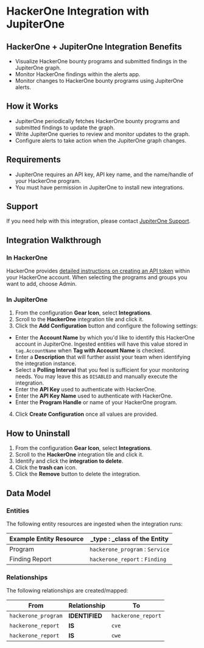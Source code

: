 # HackerOne Integration with JupiterOne

## HackerOne + JupiterOne Integration Benefits

*   Visualize HackerOne bounty programs and submitted findings in the JupiterOne
    graph.
*   Monitor HackerOne findings within the alerts app.
*   Monitor changes to HackerOne bounty programs using JupiterOne alerts.

## How it Works

*   JupiterOne periodically fetches HackerOne bounty programs and submitted
    findings to update the graph.
*   Write JupiterOne queries to review and monitor updates to the graph.
*   Configure alerts to take action when the JupiterOne graph changes.

## Requirements

*   JupiterOne requires an API key, API key name, and the name/handle of your
    HackerOne program.
*   You must have permission in JupiterOne to install new integrations.

## Support

If you need help with this integration, please contact
[JupiterOne Support](https://support.jupiterone.io).

## Integration Walkthrough

### In HackerOne

HackerOne provides [detailed instructions on creating an API token][1] within
your HackerOne account. When selecting the programs and groups you want to add,
choose Admin.

### In JupiterOne

1.  From the configuration **Gear Icon**, select **Integrations**.
2.  Scroll to the **HackerOne** integration tile and click it.
3.  Click the **Add Configuration** button and configure the following settings:

*   Enter the **Account Name** by which you'd like to identify this HackerOne
    account in JupiterOne. Ingested entities will have this value stored in
    `tag.AccountName` when **Tag with Account Name** is checked.
*   Enter a **Description** that will further assist your team when identifying
    the integration instance.
*   Select a **Polling Interval** that you feel is sufficient for your monitoring
    needs. You may leave this as `DISABLED` and manually execute the integration.
*   Enter the **API Key** used to authenticate with HackerOne.
*   Enter the **API Key Name** used to authenticate with HackerOne.
*   Enter the **Program Handle** or name of your HackerOne program.

4.  Click **Create Configuration** once all values are provided.

## How to Uninstall

1.  From the configuration **Gear Icon**, select **Integrations**.
2.  Scroll to the **HackerOne** integration tile and click it.
3.  Identify and click the **integration to delete**.
4.  Click the **trash can** icon.
5.  Click the **Remove** button to delete the integration.

## Data Model

### Entities

The following entity resources are ingested when the integration runs:

| Example Entity Resource | \_type : \_class of the Entity  |
| ----------------------- | ------------------------------- |
| Program                 | `hackerone_program` : `Service` |
| Finding Report          | `hackerone_report` : `Finding`  |

### Relationships

The following relationships are created/mapped:

| From                | Relationship   | To                 |
| ------------------- | -------------- | ------------------ |
| `hackerone_program` | **IDENTIFIED** | `hackerone_report` |
| `hackerone_report`  | **IS**         | `cve`              |
| `hackerone_report`  | **IS**         | `cwe`              |

[1]: https://docs.hackerone.com/programs/api-tokens.html
 
<!--  jupiterOneDocVersion=0-4-15 -->
